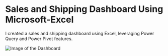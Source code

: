 # Sales and Shipping Dashboard Using Microsoft-Excel
I created a sales and shipping dashboard using Excel, leveraging Power Query and Power Pivot features.

![Image of the Dashboard]([https://github.com/quincynjoroge/The-Umbrella-Academy-Sentiment-Analysis/blob/main/brelly.png](https://github.com/quincynjoroge/Sales-and-Shipping-Dashboard---Microsoft-Excel/blob/main/dash.PNG)https://github.com/quincynjoroge/Sales-and-Shipping-Dashboard---Microsoft-Excel/blob/main/dash.PNG)
